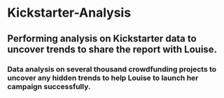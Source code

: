# Kickstarter-Analysis
## Performing analysis on Kickstarter data to uncover trends to share the report with Louise.
### Data analysis on several thousand crowdfunding projects to uncover any hidden trends to help Louise to launch her campaign successfully. 
